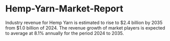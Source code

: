 # Hemp-Yarn-Market-Report
Industry revenue for Hemp Yarn is estimated to rise to $2.4 billion by 2035 from $1.0 billion of 2024. The revenue growth of market players is expected to average at 8.1% annually for the period 2024 to 2035.
